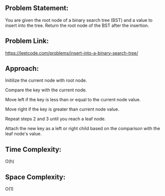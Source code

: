 ## Problem Statement: 
You are given the root node of a binary search tree (BST) and a value to insert into the tree. Return the root node of the BST after the insertion.  
## Problem Link: 
https://leetcode.com/problems/insert-into-a-binary-search-tree/ 
## Approach: 
Initilize the current node with root node.

Compare the key with the current node.


Move left if the key is less than or equal to the current node value.


Move right if the key is greater than current node value.


Repeat steps 2 and 3 until you reach a leaf node.


Attach the new key as a left or right child based on the comparison with the leaf node's value. 
## Time Complexity: 
O(h) 
## Space Complexity: 
O(1)
